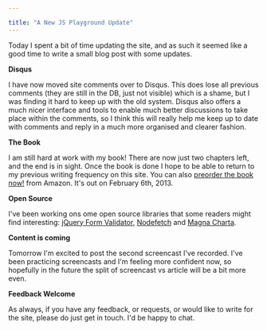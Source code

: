 ```yaml
---

title: "A New JS Playground Update"
---
```


Today I spent a bit of time updating the site, and as such it seemed like a good time to write a small blog post with some updates.

**Disqus**

I have now moved site comments over to Disqus. This does lose all previous comments (they are still in the DB, just not visible) which is a shame, but I was finding it hard to keep up with the old system. Disqus also offers a much nicer interface and tools to enable much better discussions to take place within the comments, so I think this will really help me keep up to date with comments and reply in a much more organised and clearer fashion.

**The Book**

I am still hard at work with my book! There are now just two chapters left, and the end is in sight. Once the book is done I hope to be able to return to my previous writing frequency on this site. You can also [preorder the book now!](http://www.amazon.co.uk/Beginning-jQuery-Jack-Franklin/dp/1430249323/ref=sr_1_1?ie=UTF8&qid=1353848521&sr=8-1) from Amazon. It's out on February 6th, 2013.

**Open Source**

I've been working ons ome open source libraries that some readers might find interesting: [jQuery Form Validator](https://github.com/jackfranklin/jQuery-Form-Validator), [Nodefetch](http://github.com/jackfranklin/nodefetch) and [Magna Charta](https://github.com/alphagov/magna-charta).

**Content is coming**

Tomorrow I'm excited to post the second screencast I've recorded. I've been practicing screencasts and I'm feeling more confident now, so hopefully in the future the split of screencast vs article will be a bit more even.

**Feedback Welcome**

As always, if you have any feedback, or requests, or would like to write for the site, please do just get in touch. I'd be happy to chat.
